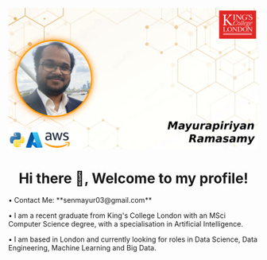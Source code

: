 ![MasterHead](https://github.com/senmayur03/senmayur03/blob/main/banner.jpg?raw=true)
<h1 align="center"> Hi there 👋, Welcome to my profile!</h1>
• Contact Me: **senmayur03@gmail.com**

• I am a recent graduate from King's College London with an MSci Computer Science degree, with a specialisation in Artificial Intelligence.

• I am based in London and currently looking for roles in Data Science, Data Engineering, Machine Learning and Big Data.

<!--
**senmayur03/senmayur03** is a ✨ _special_ ✨ repository because its `README.md` (this file) appears on your GitHub profile.

Here are some ideas to get you started:

- 🔭 I’m currently working on ...
- 🌱 I’m currently learning ...
- 👯 I’m looking to collaborate on ...
- 🤔 I’m looking for help with ...
- 💬 Ask me about ...
- 📫 How to reach me: ...
- 😄 Pronouns: ...
- ⚡ Fun fact: ...
-->
